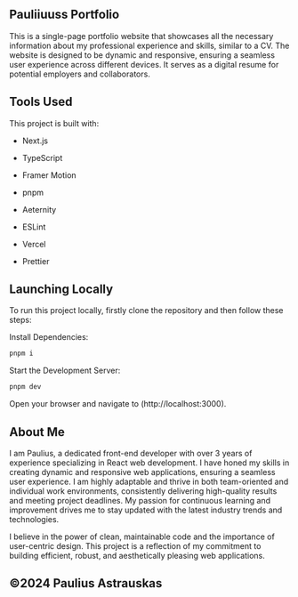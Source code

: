 ## Pauliiuuss Portfolio

This is a single-page portfolio website that showcases all the necessary information about my professional experience and skills, similar to a CV. The website is designed to be dynamic and responsive, ensuring a seamless user experience across different devices. It serves as a digital resume for potential employers and collaborators.

## Tools Used

This project is built with:

- Next.js

- TypeScript
  
- Framer Motion

- pnpm
  
- Aeternity

- ESLint

- Vercel

- Prettier


## Launching Locally
To run this project locally, firstly clone the repository and then follow these steps:

Install Dependencies:

```bash
pnpm i
```

Start the Development Server:

```bash
pnpm dev
```

Open your browser and navigate to (http://localhost:3000).

## About Me

I am Paulius, a dedicated front-end developer with over 3 years of experience specializing in React web development. I have honed my skills in creating dynamic and responsive web applications, ensuring a seamless user experience. I am highly adaptable and thrive in both team-oriented and individual work environments, consistently delivering high-quality results and meeting project deadlines. My passion for continuous learning and improvement drives me to stay updated with the latest industry trends and technologies.

I believe in the power of clean, maintainable code and the importance of user-centric design. This project is a reflection of my commitment to building efficient, robust, and aesthetically pleasing web applications.

## ©2024 Paulius Astrauskas


